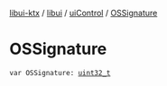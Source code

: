 [libui-ktx](../../index.md) / [libui](../index.md) / [uiControl](index.md) / [OSSignature](./-o-s-signature.md)

# OSSignature

`var OSSignature: `[`uint32_t`](../../platform.posix/uint32_t.md)